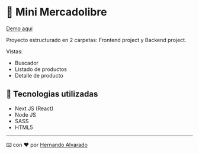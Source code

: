# 🚀 Mini Mercadolibre

[Demo aquí](https://youtu.be/v50Cfi3NI68)

Proyecto estructurado en 2 carpetas: Frontend project y Backend project.

Vistas:
- Buscador
- Listado de productos
- Detalle de producto 

## 🔧 Tecnologias utilizadas

- Next JS (React)
- Node JS
- SASS
- HTML5

---
⌨️ con ❤️ por [Hernando Alvarado](https://www.linkedin.com/in/hernando-alvarado-679a53139/)
